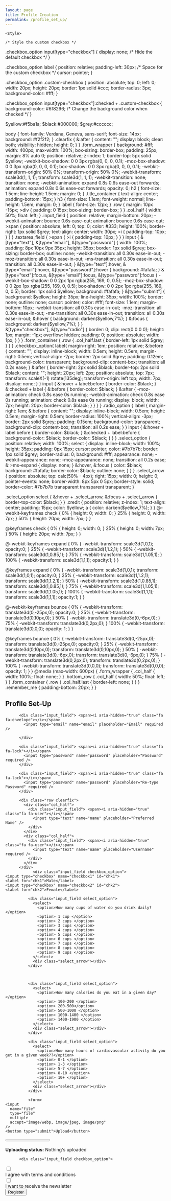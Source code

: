 ```yaml
---
layout: page
title: Profile Creation
permalink: /profile_set_up/
---
```


<html lang="en">
<head>
    <meta charset="UTF-8">
    <meta name="viewport" content="width=device-width, initial-scale=1.0">
    <meta name="description" content="Your website description here">
    <meta name="keywords" content="your, keywords, here">

    <style>
   
    /* Style the custom checkbox */
.checkbox_option input[type="checkbox"] {
  display: none; /* Hide the default checkbox */
}

.checkbox_option label {
  position: relative;
  padding-left: 30px; /* Space for the custom checkbox */
  cursor: pointer;
}

.checkbox_option .custom-checkbox {
  position: absolute;
  top: 0;
  left: 0;
  width: 20px;
  height: 20px;
  border: 1px solid #ccc;
  border-radius: 3px;
  background-color: #fff;
}

.checkbox_option input[type="checkbox"]:checked + .custom-checkbox {
  background-color: #6f8296; /* Change the background color when checked */
}


  $yellow:#f5ba1a;
$black:#000000;
$grey:#cccccc;

body {
	font-family: Verdana, Geneva, sans-serif;
	font-size: 14px;
	background: #f2f2f2;
}
.clearfix {
	&:after {
		content: "";
		display: block;
		clear: both;
		visibility: hidden;
		height: 0;
	}
}
.form_wrapper {
	background: #fff;
	width: 400px;
	max-width: 100%;
	box-sizing: border-box;
	padding: 25px;
	margin: 8% auto 0;
	position: relative;
	z-index: 1;
	border-top: 5px solid $yellow;
	-webkit-box-shadow: 0 0 3px rgba(0, 0, 0, 0.1);
	-moz-box-shadow: 0 0 3px rgba(0, 0, 0, 0.1);
	box-shadow: 0 0 3px rgba(0, 0, 0, 0.1);
    -webkit-transform-origin: 50% 0%;
    transform-origin: 50% 0%;
    -webkit-transform: scale3d(1, 1, 1);
    transform: scale3d(1, 1, 1);
    -webkit-transition: none;
    transition: none;
    -webkit-animation: expand 0.8s 0.6s ease-out forwards;
    animation: expand 0.8s 0.6s ease-out forwards;
    opacity: 0;
	h2 {
		font-size: 1.5em;
		line-height: 1.5em;
		margin: 0;
	}
	.title_container {
		text-align: center;
		padding-bottom: 15px;
	}
	h3 {
		font-size: 1.1em;
		font-weight: normal;
		line-height: 1.5em;
		margin: 0;
	}
    label {
        font-size: 12px;
    }
	.row {
		margin: 10px -15px;
		>div {
			padding: 0 15px;
			box-sizing: border-box;
		}
	}
	.col_half {
		width: 50%;
		float: left;
	}
	.input_field {
		position: relative;
		margin-bottom: 20px;
        -webkit-animation: bounce 0.6s ease-out;
  	     animation: bounce 0.6s ease-out;
		>span {
			position: absolute;
			left: 0;
			top: 0;
			color: #333;
			height: 100%;
			border-right: 1px solid $grey;
			text-align: center;
			width: 30px;
			>i {
				padding-top: 10px;
			}
		}
	}
	.textarea_field {
		>span {
			>i {
				padding-top: 10px;
			}
		}
	}
	input {
    &[type="text"], &[type="email"], &[type="password"] {
      width: 100%;
      padding: 8px 10px 9px 35px;
      height: 35px;
      border: 1px solid $grey;
      box-sizing: border-box;
      outline: none;
      -webkit-transition: all 0.30s ease-in-out;
      -moz-transition: all 0.30s ease-in-out;
      -ms-transition: all 0.30s ease-in-out;
      transition: all 0.30s ease-in-out;
    }
    &[type="text"]:hover, &[type="email"]:hover, &[type="password"]:hover {
      background: #fafafa;
    }
    &[type="text"]:focus, &[type="email"]:focus, &[type="password"]:focus {
      -webkit-box-shadow: 0 0 2px 1px rgba(255, 169, 0, 0.5);
      -moz-box-shadow: 0 0 2px 1px rgba(255, 169, 0, 0.5);
      box-shadow: 0 0 2px 1px rgba(255, 169, 0, 0.5);
      border: 1px solid $yellow;
      background: #fafafa;
    }
    &[type="submit"] {
		background: $yellow;
		height: 35px;
		line-height: 35px;
		width: 100%;
		border: none;
		outline: none;
		cursor: pointer;
		color: #fff;
		font-size: 1.1em;
		margin-bottom: 10px;
		-webkit-transition: all 0.30s ease-in-out;
		-moz-transition: all 0.30s ease-in-out;
		-ms-transition: all 0.30s ease-in-out;
		transition: all 0.30s ease-in-out;
		&:hover {
			background: darken($yellow,7%);
		}
		&:focus {
			background: darken($yellow,7%);
		}
	}    
    &[type="checkbox"], &[type="radio"] {
      border: 0;
      clip: rect(0 0 0 0);
      height: 1px;
      margin: -1px;
      overflow: hidden;
      padding: 0;
      position: absolute;
      width: 1px;
    }
  }
}
.form_container {
	.row {
		.col_half.last {
			border-left: 1px solid $grey;
		}
	}
}
.checkbox_option{
    label{
        margin-right: 1em;
        position: relative;
        &:before {
          content: "";
          display: inline-block;
          width: 0.5em;
          height: 0.5em;
          margin-right: 0.5em;
          vertical-align: -2px;
          border: 2px solid $grey;
          padding: 0.12em;
          background-color: transparent;
          background-clip: content-box;
          transition: all 0.2s ease;
        }
        &:after {
          border-right: 2px solid $black;
          border-top: 2px solid $black;
          content: "";
          height: 20px;
          left: 2px;
          position: absolute;
          top: 7px;
          transform: scaleX(-1) rotate(135deg);
          transform-origin: left top;
          width: 7px;
          display: none;
        }
    }
    input {
    &:hover + label:before {
      border-color: $black;
    }
    &:checked + label {
      &:before {
        border-color: $black;
      }
      &:after {
        -moz-animation: check 0.8s ease 0s running;
        -webkit-animation: check 0.8s ease 0s running;
        animation: check 0.8s ease 0s running;
        display: block;
        width: 7px;
        height: 20px;
        border-color: $black;
      }
    }
  }
}
.radio_option {
  label {
      margin-right: 1em;
    &:before {
      content: "";
      display: inline-block;
      width: 0.5em;
      height: 0.5em;
      margin-right: 0.5em;
      border-radius: 100%;
      vertical-align: -3px;
      border: 2px solid $grey;
      padding: 0.15em;
      background-color: transparent;
      background-clip: content-box;
      transition: all 0.2s ease;
    }
  }
  input {
    &:hover + label:before {
      border-color: $black;
    }
    &:checked + label:before {
      background-color: $black;
      border-color: $black;
    }
  }
}
.select_option {
  position: relative;
  width: 100%;
  select {
    display: inline-block;
    width: 100%;
    height: 35px;
    padding: 0px 15px;
    cursor: pointer;
    color: #7b7b7b;
    border: 1px solid $grey;
    border-radius: 0;
    background: #fff;
    appearance: none;
    -webkit-appearance: none;
    -moz-appearance: none;
    transition: all 0.2s ease;
    &::-ms-expand {
      display: none;
    }
    &:hover, &:focus {
      color: $black;
      background: #fafafa;
      border-color: $black;
      outline: none;
    }
  }
}
.select_arrow {
  position: absolute;
  top: calc(50% - 4px);
  right: 15px;
  width: 0;
  height: 0;
  pointer-events: none;
  border-width: 8px 5px 0 5px;
  border-style: solid;
  border-color: #7b7b7b transparent transparent transparent;
}

.select_option select {
  &:hover + .select_arrow, &:focus + .select_arrow {
    border-top-color: $black;
  }
}
.credit {
	position: relative;
	z-index: 1;
	text-align: center;
	padding: 15px;
	color: $yellow;
	a {
		color: darken($yellow,7%);
	}
}
@-webkit-keyframes check {
  0% { height: 0; width: 0; }
  25% { height: 0; width: 7px; }
  50% { height: 20px; width: 7px; }
}

@keyframes check {
  0% { height: 0; width: 0; }
  25% { height: 0; width: 7px; }
  50% { height: 20px; width: 7px; }
}

@-webkit-keyframes expand { 
	0% { -webkit-transform: scale3d(1,0,1); opacity:0; }
	25% { -webkit-transform: scale3d(1,1.2,1); }
	50% { -webkit-transform: scale3d(1,0.85,1); }
	75% { -webkit-transform: scale3d(1,1.05,1); }
	100% { -webkit-transform: scale3d(1,1,1);  opacity:1; }
}

@keyframes expand { 
	0% { -webkit-transform: scale3d(1,0,1); transform: scale3d(1,0,1);  opacity:0; }
	25% { -webkit-transform: scale3d(1,1.2,1); transform: scale3d(1,1.2,1); }
	50% { -webkit-transform: scale3d(1,0.85,1); transform: scale3d(1,0.85,1); }
	75% { -webkit-transform: scale3d(1,1.05,1); transform: scale3d(1,1.05,1); }
	100% { -webkit-transform: scale3d(1,1,1); transform: scale3d(1,1,1);  opacity:1; }
}


@-webkit-keyframes bounce { 
	0% { -webkit-transform: translate3d(0,-25px,0); opacity:0; }
	25% { -webkit-transform: translate3d(0,10px,0); }
	50% { -webkit-transform: translate3d(0,-6px,0); }
	75% { -webkit-transform: translate3d(0,2px,0); }
	100% { -webkit-transform: translate3d(0,0,0); opacity: 1; }
}

@keyframes bounce { 
	0% { -webkit-transform: translate3d(0,-25px,0); transform: translate3d(0,-25px,0); opacity:0; }
	25% { -webkit-transform: translate3d(0,10px,0); transform: translate3d(0,10px,0); }
	50% { -webkit-transform: translate3d(0,-6px,0); transform: translate3d(0,-6px,0); }
	75% { -webkit-transform: translate3d(0,2px,0); transform: translate3d(0,2px,0); }
	100% { -webkit-transform: translate3d(0,0,0); transform: translate3d(0,0,0); opacity: 1; }
}
@media (max-width: 600px) {
	.form_wrapper {
		.col_half {
			width: 100%;
			float: none;
		}
	}
	.bottom_row {
		.col_half {
			width: 50%;
			float: left;
		}
	}
	.form_container {
		.row {
			.col_half.last {
				border-left: none;
			}
		}
	}
	.remember_me {
		padding-bottom: 20px;
	}
}
  </style>
</head>

<body>

<div class="form_wrapper">
  <div class="form_container">
    <div class="title_container">
      <h2> Profile Set-Up </h2>
    </div>
    <div class="row clearfix">
      <div class="">
        <form>

          <div class="input_field"> <span><i aria-hidden="true" class="fa fa-envelope"></i></span>
            <input type="email" name="email" placeholder="Email" required />

          </div>

          <div class="input_field"> <span><i aria-hidden="true" class="fa fa-lock"></i></span>
            <input type="password" name="password" placeholder="Password" required />
          </div>

          <div class="input_field"> <span><i aria-hidden="true" class="fa fa-lock"></i></span>
            <input type="password" name="password" placeholder="Re-type Password" required />
          </div>

          <div class="row clearfix">
            <div class="col_half">
              <div class="input_field"> <span><i aria-hidden="true" class="fa fa-user"></i></span>
                <input type="text" name="name" placeholder="Preferred Name" />
              </div>
            </div>
            <div class="col_half">
              <div class="input_field"> <span><i aria-hidden="true" class="fa fa-user"></i></span>
                <input type="text" name="name" placeholder="Username" required />
              </div>
            </div>
          </div>
            	<div class="input_field checkbox_option">
    <input type="checkbox" name="checkbox1" id="chk1">
    <label for="chk1">Male</label>
    <input type="checkbox" name="checkbox2" id="chk2">
    <label for="chk2">Female</label>
</div>

              <div class="input_field select_option">
                <select>
                  <option>How many cups of water do you drink daily?</option>
                  <option> 1 cup </option>
                  <option> 2 cups </option>
                  <option> 3 cups </option>
                  <option> 4 cups </option>
                  <option> 5 cups </option>
                  <option> 6 cups </option>
                  <option> 7 cups </option>
                  <option> 8 cups </option>
                  <option> 9 cups </option>
                </select>
                <div class="select_arrow"></div>
              </div>



              <div class="input_field select_option">
                <select>
                  <option>How many calories do you eat in a given day?</option>
                  <option> 100-200 </option>
                  <option> 200-500</option>
                  <option> 500-1000 </option>
                  <option> 1000-1400 </option>
                  <option> 1400-1900 </option>
                </select>
                <div class="select_arrow"></div>
              </div>

              <div class="input_field select_option">
                <select>
                  <option>How many hours of cardiovascular activity do you get in a given week??</option>
                  <option> 0-1 </option>
                  <option> 1-3 </option>
                  <option> 5-7 </option>
                  <option> 8-10 </option>
                  <option> 10+ </option>
                </select>
                <div class="select_arrow"></div>
              </div>

              <form>
    <input
      name="file"
      type="file"
      multiple
      accept="image/webp, image/jpeg, image/png"
    />
    <button type="submit">Upload</button>
  </form>

  <progress value="0" max="100"></progress>

  <p>
    <strong>Uploading status:</strong>
    <span id="statusMessage"> Nothing's uploaded</span>
  </p>



  <ul id="fileListMetadata"></ul>

  <script>
  const form = document.querySelector('form');
const statusMessage = document.getElementById('statusMessage');
const submitButton = document.querySelector('button');
const fileInput = document.querySelector('input');
const progressBar = document.querySelector('progress');
const fileNum = document.getElementById('fileNum');
const fileListMetadata = document.getElementById('fileListMetadata');

form.addEventListener('submit', handleSubmit);
fileInput.addEventListener('change', handleInputChange);

function handleSubmit(event) {
  event.preventDefault();

  showPendingState();

  uploadFiles();
}

function handleInputChange() {
  resetFormState();

  try {
    assertFilesValid(fileInput.files);
  } catch (err) {
    updateStatusMessage(err.message);
    return;
  }

  submitButton.disabled = false;
}

function uploadFiles() {
  const url = 'https://httpbin.org/post';
  const method = 'post';

  const xhr = new XMLHttpRequest();

  const data = new FormData(form);

  xhr.upload.addEventListener('progress', (event) => {
    updateStatusMessage(`⏳ Uploaded ${event.loaded} bytes of ${event.total}`);
    updateProgressBar(event.loaded / event.total);
  });

  xhr.addEventListener('loadend', () => {
    if (xhr.status === 200) {
      updateStatusMessage('✅ Success');
      renderFilesMetadata(fileInput.files);
    } else {
      updateStatusMessage('❌ Error');
    }

    updateProgressBar(0);
  });

  xhr.open(method, url);
  xhr.send(data);
}

function updateStatusMessage(text) {
  statusMessage.textContent = text;
}

function showPendingState() {
  submitButton.disabled = true;
  updateStatusMessage('⏳ Pending...');
}

function resetFormState() {
  submitButton.disabled = true;
  updateStatusMessage(`🤷‍♂ Nothing's uploaded`);

  fileListMetadata.textContent = '';
  fileNum.textContent = '0';
}

function updateProgressBar(value) {
  const percent = value * 100;
  progressBar.value = Math.round(percent);
}

function renderFilesMetadata(fileList) {
  fileNum.textContent = fileList.length;

  fileListMetadata.textContent = '';

  for (const file of fileList) {
    const name = file.name;
    const type = file.type;
    const size = file.size;

    fileListMetadata.insertAdjacentHTML(
      'beforeend',
      `
        <li>
          <p><strong>Name:</strong> ${name}</p>
          <p><strong>Type:</strong> ${type}</p>
          <p><strong>Size:</strong> ${size} bytes</p>
        </li>`,
    );
  }
}

function assertFilesValid(fileList) {
  const allowedTypes = ['image/webp', 'image/jpeg', 'image/png'];
  const sizeLimit = 1024 * 1024; // 1 megabyte

  for (const file of fileList) {
    const { name: fileName, size: fileSize } = file;

    if (!allowedTypes.includes(file.type)) {
      throw new Error(
        `❌ File "${fileName}" could not be uploaded. Only images with the following types are allowed: WEBP, JPEG, PNG.`,
      );
    }

    if (fileSize > sizeLimit) {
      throw new Error(
        `❌ File "${fileName}" could not be uploaded. Only images up to 1 MB are allowed.`,
      );
    }
  }
}

// Get the button element by its ID
    var registerButton = document.getElementById('registerButton');

    // Add a click event listener to the button
    registerButton.addEventListener('click', function() {
      // Redirect to Google when the button is clicked
      window.location.href = 'https://www.google.com';
    });

  
  </script>

          <div class="input_field checkbox_option">
  <input type="checkbox" id="cb1" class="styled-checkbox">
  <label for="cb1">
    <div class="custom-checkbox"></div>
    I agree with terms and conditions
  </label>
</div>

<div class="input_field checkbox_option">
  <input type="checkbox" id="cb2" class="styled-checkbox">
  <label for="cb2">
    <div class="custom-checkbox"></div>
    I want to receive the newsletter
  </label>
</div>


  <input class="button" type="submit" value="Register" />

